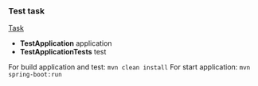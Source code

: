 ### Test task

[Task](https://github.com/Programistich/TestTaskSpringBoot/blob/master/task.pdf)

* **TestApplication** application
* **TestApplicationTests** test

For build application and test: ```mvn clean install```
For start application: ```mvn spring-boot:run```
